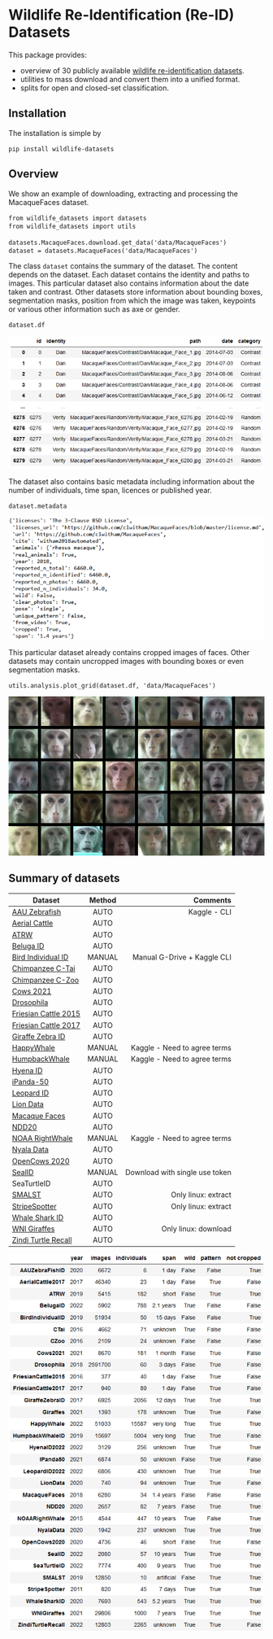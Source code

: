 # Wildlife Re-Identification (Re-ID) Datasets

This package provides:
- overview of 30 publicly available [wildlife re-identification datasets](notebooks/dataset_descriptions.ipynb).
- utilities to mass download and convert them into a unified format.
- splits for open and closed-set classification.


## Installation

The installation is simple by
```
pip install wildlife-datasets
```


## Overview

We show an example of downloading, extracting and processing the MacaqueFaces dataset.

```
from wildlife_datasets import datasets
from wildlife_datasets import utils

datasets.MacaqueFaces.download.get_data('data/MacaqueFaces')
dataset = datasets.MacaqueFaces('data/MacaqueFaces')
```

The class `dataset` contains the summary of the dataset. The content depends on the dataset. Each dataset contains the identity and paths to images. This particular dataset also contains information about the date taken and contrast. Other datasets store information about bounding boxes, segmentation masks, position from which the image was taken, keypoints or various other information such as axe or gender.

```
dataset.df
```

![](images/MacaqueFaces_DataFrame.png)

The dataset also contains basic metadata including information about the number of individuals, time span, licences or published year.

```
dataset.metadata
```

![](images/MacaqueFaces_Metadata.png)

This particular dataset already contains cropped images of faces. Other datasets may contain uncropped images with bounding boxes or even segmentation masks.

```
utils.analysis.plot_grid(dataset.df, 'data/MacaqueFaces')
```

![](images/MacaqueFaces_Grid.png)


## Summary of datasets



| Dataset                | Method  |             Comments           |
|------------------------|:-------:|-------------------------------:|
| [AAU Zebrafish](https://www.kaggle.com/datasets/aalborguniversity/aau-zebrafish-reid)          | AUTO    | Kaggle - CLI                   |
| [Aerial Cattle](https://data.bris.ac.uk/data/dataset/3owflku95bxsx24643cybxu3qh)          | AUTO    |                                |
| [ATRW](https://lila.science/datasets/atrw)                   | AUTO    |                                |
| [Beluga ID](https://lila.science/datasets/beluga-id-2022/)              | AUTO    |                                |
| [Bird Individual ID](https://github.com/AndreCFerreira/Bird_individualID)     | MANUAL  | Manual G-Drive + Kaggle CLI    |
| [Chimpanzee C-Tai](https://github.com/cvjena/chimpanzee_faces)       | AUTO    |                                |
| [Chimpanzee C-Zoo](https://github.com/cvjena/chimpanzee_faces)       | AUTO    |                                |
| [Cows 2021](https://data.bris.ac.uk/data/dataset/4vnrca7qw1642qlwxjadp87h7)              | AUTO    |                                |
| [Drosophila](https://github.com/j-schneider/fly_eye)             | AUTO    |                                |
| [Friesian Cattle 2015](https://data.bris.ac.uk/data/dataset/wurzq71kfm561ljahbwjhx9n3)   | AUTO    |                                |
| [Friesian Cattle 2017](https://data.bris.ac.uk/data/dataset/2yizcfbkuv4352pzc32n54371r)   | AUTO    |                                |
| [Giraffe Zebra ID](https://lila.science/datasets/great-zebra-giraffe-id)       | AUTO    |                                |
| [HappyWhale](https://www.kaggle.com/competitions/happy-whale-and-dolphin)             | MANUAL  | Kaggle - Need to agree terms   |
| [HumpbackWhale](https://www.kaggle.com/competitions/humpback-whale-identification)          | MANUAL  | Kaggle - Need to agree terms   |
| [Hyena ID](https://lila.science/datasets/hyena-id-2022/)               | AUTO    |                                |
| [iPanda-50](https://github.com/iPandaDateset/iPanda-50)              | AUTO    |                                |
| [Leopard ID](https://lila.science/datasets/leopard-id-2022/)             | AUTO    |                                |
| [Lion Data](https://github.com/tvanzyl/wildlife_reidentification)              | AUTO    |                                |
| [Macaque Faces](https://github.com/clwitham/MacaqueFaces)          | AUTO    |                                |
| [NDD20](https://doi.org/10.25405/data.ncl.c.4982342)                  | AUTO    |                                |
| [NOAA RightWhale](https://www.kaggle.com/c/noaa-right-whale-recognition)        | MANUAL  | Kaggle - Need to agree terms   |
| [Nyala Data](https://github.com/tvanzyl/wildlife_reidentification)             | AUTO    |                                |
| [OpenCows 2020](https://data.bris.ac.uk/data/dataset/10m32xl88x2b61zlkkgz3fml17)           | AUTO    |                                |
| [SealID](https://doi.org/10.23729/0f4a3296-3b10-40c8-9ad3-0cf00a5a4a53)                 | MANUAL  | Download with single use token |
| SeaTurtleID                 | AUTO    |                                |
| [SMALST](https://github.com/silviazuffi/smalst)                 | AUTO    | Only linux: extract            |
| [StripeSpotter](https://code.google.com/archive/p/stripespotter/downloads)          | AUTO    | Only linux: extract            |
| [Whale Shark ID](https://lila.science/datasets/whale-shark-id)         | AUTO    |                                |
| [WNI Giraffes](https://lila.science/datasets/wni-giraffes)           | AUTO    | Only linux: download          |
| [Zindi Turtle Recall](https://zindi.africa/competitions/turtle-recall-conservation-challenge)    | AUTO    |                                |

![](images/Datasets_Summary.png)
